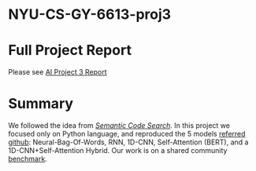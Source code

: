 # NYU-CS-GY-6613-proj3

# Full Project Report

Please see [AI Project 3 Report](https://github.com/HaoranZhuExplorer/NYU-CS-GY-6613-proj3/blob/master/AI%20project%203%20Report.pdf)

# Summary

We followed the idea from *[Semantic Code Search](https://arxiv.org/pdf/1909.09436.pdf)*. In this project we focused only on Python language, and reproduced the 5 models [referred github](https://github.com/github/CodeSearchNet): Neural-Bag-Of-Words, RNN, 1D-CNN, Self-Attention (BERT), and a 1D-CNN+Self-Attention Hybrid. Our work is on a shared community [benchmark](https://app.wandb.ai/github/CodeSearchNet/benchmark).